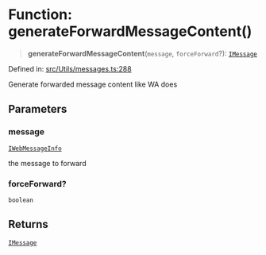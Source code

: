 # Function: generateForwardMessageContent()

> **generateForwardMessageContent**(`message`, `forceForward`?): [`IMessage`](../namespaces/proto/interfaces/IMessage.md)

Defined in: [src/Utils/messages.ts:288](https://github.com/Fokusdotid/Baileys/blob/4aa08196a497251af5be42856601e02d8a85cce8/src/Utils/messages.ts#L288)

Generate forwarded message content like WA does

## Parameters

### message

[`IWebMessageInfo`](../namespaces/proto/interfaces/IWebMessageInfo.md)

the message to forward

### forceForward?

`boolean`

## Returns

[`IMessage`](../namespaces/proto/interfaces/IMessage.md)
